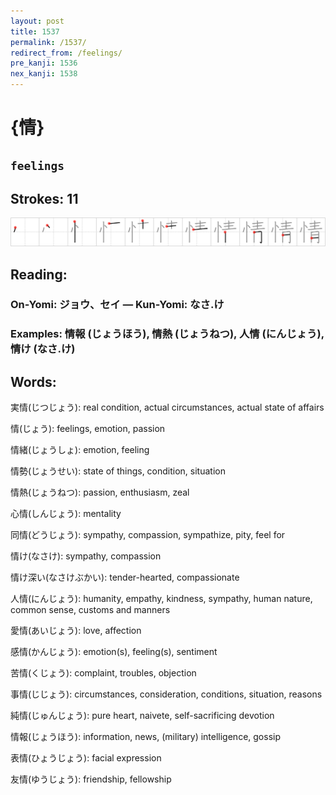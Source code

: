 ```yaml
---
layout: post
title: 1537
permalink: /1537/
redirect_from: /feelings/
pre_kanji: 1536
nex_kanji: 1538
---
```


# {情}

## `feelings`

## Strokes: 11

<div class="stroke"><img src="../images/E68385.png" /></div>

## Reading:

### On-Yomi: ジョウ、セイ &mdash; Kun-Yomi: なさ.け

### Examples: 情報 (じょうほう), 情熱 (じょうねつ), 人情 (にんじょう), 情け (なさ.け)

## Words:

実情(じつじょう): real condition, actual circumstances, actual state of affairs

情(じょう): feelings, emotion, passion

情緒(じょうしょ): emotion, feeling

情勢(じょうせい): state of things, condition, situation

情熱(じょうねつ): passion, enthusiasm, zeal

心情(しんじょう): mentality

同情(どうじょう): sympathy, compassion, sympathize, pity, feel for

情け(なさけ): sympathy, compassion

情け深い(なさけぶかい): tender-hearted, compassionate

人情(にんじょう): humanity, empathy, kindness, sympathy, human nature, common sense, customs and manners

愛情(あいじょう): love, affection

感情(かんじょう): emotion(s), feeling(s), sentiment

苦情(くじょう): complaint, troubles, objection

事情(じじょう): circumstances, consideration, conditions, situation, reasons

純情(じゅんじょう): pure heart, naivete, self-sacrificing devotion

情報(じょうほう): information, news, (military) intelligence, gossip

表情(ひょうじょう): facial expression

友情(ゆうじょう): friendship, fellowship
